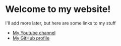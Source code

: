 # Welcome to my website!
I'll add more later, but here are some links to my stuff

- [My Youtube channel](https://www.youtube.com/channel/UCk3pD7ydWnPfZmTSW-j_JzQ)
- [My GitHub profile](https://github.com/TheTrueCoder)

